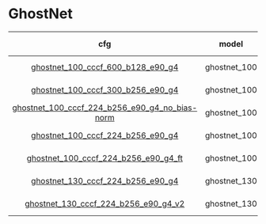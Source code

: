 
# GhostNet

| cfg |    model   |   top1/top5   |       loss       | optimizer | lr-scheduler | epoch | pretrained |
|:---:|:----------:|:-------------:|:----------------:|:---------:|:------------:|:-----:|:-----:|
|  [ghostnet_100_cccf_600_b128_e90_g4](../../configs/cccf/ghostnet_100_cccf_600_b128_e90_g4.yaml)   | ghostnet_100 | 82.291 / 96.024 | CrossEntropyLoss |    SGD    |  MultiStepLR |   90  |   True  |
|  [ghostnet_100_cccf_300_b256_e90_g4](../../configs/cccf/ghostnet_100_cccf_300_b256_e90_g4.yaml)   | ghostnet_100 | 80.972 / 95.460 | CrossEntropyLoss |    SGD    |  MultiStepLR |   90  |   True  |
|  [ghostnet_100_cccf_224_b256_e90_g4_no_bias-norm](../../configs/cccf/ghostnet_100_cccf_224_b256_e90_g4_no_bias-norm.yaml)   | ghostnet_100 | 79.801 / 95.00 | CrossEntropyLoss |    SGD    |  MultiStepLR |   90  |   True  |
|  [ghostnet_100_cccf_224_b256_e90_g4](../../configs/cccf/ghostnet_100_cccf_224_b256_e90_g4.yaml)   | ghostnet_100 | 78.981 / 94.675 | CrossEntropyLoss |    SGD    |  MultiStepLR |   90  |   True  |
|  [ghostnet_100_cccf_224_b256_e90_g4_ft](../../configs/cccf/ghostnet_100_cccf_224_b256_e90_g4_ft.yaml)   | ghostnet_100 | 78.373 / 94.813 | CrossEntropyLoss |    SGD    |  MultiStepLR |   90  |   True  |
|  [ghostnet_130_cccf_224_b256_e90_g4](../../configs/cccf/ghostnet_130_cccf_224_b256_e90_g4.yaml)   |  ghostnet_130  | 72.151 / 91.706 | CrossEntropyLoss |    SGD    |  MultiStepLR |   90  |   False  |
|  [ghostnet_130_cccf_224_b256_e90_g4_v2](../../configs/cccf/ghostnet_130_cccf_224_b256_e90_g4_v2.yaml)   |  ghostnet_130  | 70.089 / 90.507 | CrossEntropyLoss |    SGD    |  MultiStepLR |   90  |   False  |

